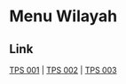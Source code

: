 # Menu Wilayah

## Link

[TPS 001](https://github.com/gigit-pemilu/pemilu-2024-65-kalimantan-utara/tree/main/pileg-dpr/hitung-suara/sub/65-kalimantan-utara/sub/03-nunukan/sub/01-sebatik/sub/2004-padaidi/sub/001-tps)
 | 
[TPS 002](https://github.com/gigit-pemilu/pemilu-2024-65-kalimantan-utara/tree/main/pileg-dpr/hitung-suara/sub/65-kalimantan-utara/sub/03-nunukan/sub/01-sebatik/sub/2004-padaidi/sub/002-tps)
 | 
[TPS 003](https://github.com/gigit-pemilu/pemilu-2024-65-kalimantan-utara/tree/main/pileg-dpr/hitung-suara/sub/65-kalimantan-utara/sub/03-nunukan/sub/01-sebatik/sub/2004-padaidi/sub/003-tps)

